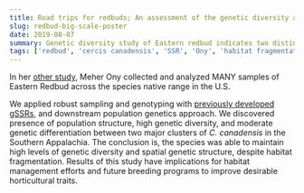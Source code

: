 ```yaml
---
title: Road trips for redbuds; An assessment of the genetic diversity and spatial distribution of Cercis canadensis in the US
slug: redbud-big-scale-poster
date: 2019-08-07
summary: Genetic diversity study of Eastern redbud indicates two distinct genetic clusters across the species native range in the US.
tags: ['redbud', 'cercis canadensis', 'SSR', 'Ony', 'habitat fragmentation']
---
```


In her [other study](https://doi.org/10.1094/PHYTO-109-10-S2.1), Meher Ony collected and analyzed MANY samples of Eastern Redbud across the species native range in the U.S.


We applied robust sampling and genotyping with [previously developed gSSRs](https://journals.ashs.org/jashs/view/journals/jashs/137/3/article-p189.xml), and downstream population genetics approach. We discovered presence of population structure, high genetic diversity, and moderate genetic differentiation between two major clusters of _C. canadensis_ in the Southern Appalachia. The conclusion is, the species was able to maintain high levels of genetic diversity and spatial genetic structure, despite habitat fragmentation. Results of this study have implications for habitat management efforts and future breeding programs to improve desirable horticultural traits.